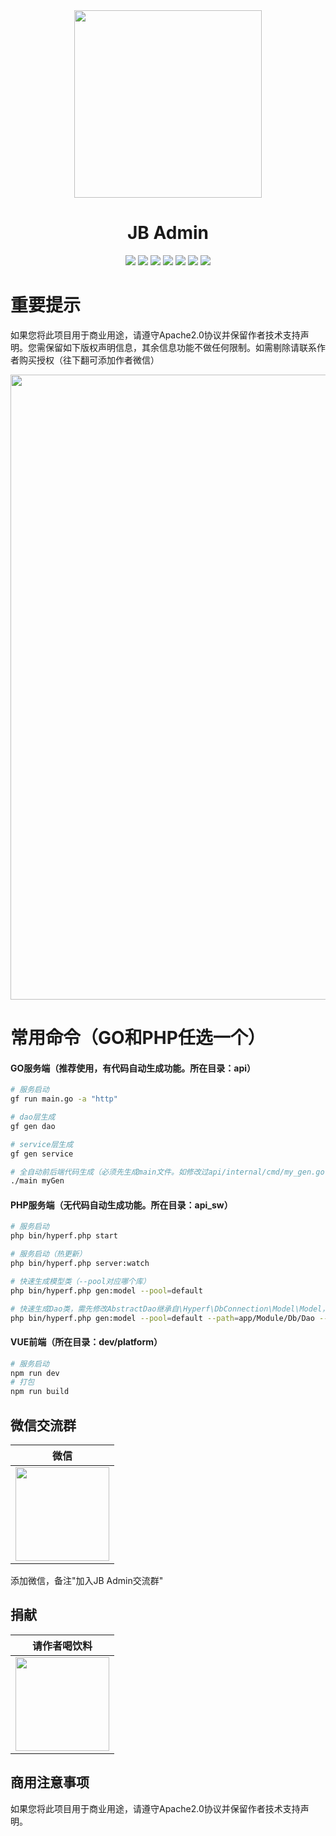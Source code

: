 <div align=center>
<img src="https://img1.imgtp.com/2023/08/06/l3DYneky.png" width=300" height="300" />
</div>
<div align=center>

# JB Admin
</div>
<div align=center>
<img src="https://img.shields.io/badge/Golang-1.20-blue"/>
<img src="https://img.shields.io/badge/GoFrame-2.5-lightBlue"/>
<img src="https://img.shields.io/badge/PHP-8.2-blue"/>
<img src="https://img.shields.io/badge/Hyperf-3.0-lightBlue"/>
<img src="https://img.shields.io/badge/Node-18.16.0-blue"/>
<img src="https://img.shields.io/badge/Vue-3.2.38-brightgreen"/>
<img src="https://img.shields.io/badge/Element Plus-2.3.8-green"/>
</div>

# 重要提示

如果您将此项目用于商业用途，请遵守Apache2.0协议并保留作者技术支持声明。您需保留如下版权声明信息，其余信息功能不做任何限制。如需剔除请联系作者购买授权（往下翻可添加作者微信）

<img src="https://img1.imgtp.com/2023/08/06/g3q4kjlq.png" width="1000">

# 常用命令（GO和PHP任选一个）

#### GO服务端（推荐使用，有代码自动生成功能。所在目录：api）
```bash
# 服务启动
gf run main.go -a "http"

# dao层生成
gf gen dao

# service层生成
gf gen service

# 全自动前后端代码生成（必须先生成main文件。如修改过api/internal/cmd/my_gen.go代码，则需重新生成）
./main myGen
```

#### PHP服务端（无代码自动生成功能。所在目录：api_sw）
```bash
# 服务启动
php bin/hyperf.php start

# 服务启动（热更新）
php bin/hyperf.php server:watch

# 快速生成模型类（--pool对应哪个库）
php bin/hyperf.php gen:model --pool=default 

# 快速生成Dao类，需先修改AbstractDao继承自\Hyperf\DbConnection\Model\Model，再注释掉冲突的方法，生成后再修改
php bin/hyperf.php gen:model --pool=default --path=app/Module/Db/Dao --inheritance=AbstractDao --uses='App\Module\Db\Dao\AbstractDao'
```

#### VUE前端（所在目录：dev/platform）
```bash
# 服务启动
npm run dev
# 打包
npm run build
```

## 微信交流群
| 微信 |
|  :---:  | 
| <img width="150" src="https://img1.imgtp.com/2023/08/06/zsmbvYD5.jpg"> 

添加微信，备注"加入JB Admin交流群"

## 捐献
| 请作者喝饮料 |
|  :---:  | 
| <img width="150" src="https://img1.imgtp.com/2023/08/06/IEtUNe1P.jpg"> 

## 商用注意事项

如果您将此项目用于商业用途，请遵守Apache2.0协议并保留作者技术支持声明。